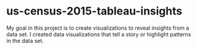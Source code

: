 # us-census-2015-tableau-insights
My goal in this project is to create visualizations to reveal insights from a data set. I created data visualizations that tell a story or highlight patterns in the data set.
